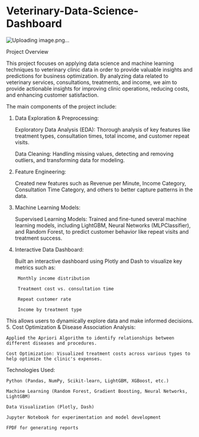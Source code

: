# Veterinary-Data-Science-Dashboard
![Uploading image.png…]()


Project Overview

This project focuses on applying data science and machine learning techniques to veterinary clinic data in order to provide valuable insights and predictions for business optimization. By analyzing data related to veterinary services, consultations, treatments, and income, we aim to provide actionable insights for improving clinic operations, reducing costs, and enhancing customer satisfaction.

The main components of the project include:
1. Data Exploration & Preprocessing:

    Exploratory Data Analysis (EDA): Thorough analysis of key features like treatment types, consultation times, total income, and customer repeat visits.

    Data Cleaning: Handling missing values, detecting and removing outliers, and transforming data for modeling.

2. Feature Engineering:

    Created new features such as Revenue per Minute, Income Category, Consultation Time Category, and others to better capture patterns in the data.

3. Machine Learning Models:

    Supervised Learning Models: Trained and fine-tuned several machine learning models, including LightGBM, Neural Networks (MLPClassifier), and Random Forest, to predict customer behavior like repeat visits and treatment success.

4. Interactive Data Dashboard:

    Built an interactive dashboard using Plotly and Dash to visualize key metrics such as:

        Monthly income distribution

        Treatment cost vs. consultation time

        Repeat customer rate

        Income by treatment type

This allows users to dynamically explore data and make informed decisions.
5. Cost Optimization & Disease Association Analysis:

    Applied the Apriori Algorithm to identify relationships between different diseases and procedures.

    Cost Optimization: Visualized treatment costs across various types to help optimize the clinic's expenses.

Technologies Used:

    Python (Pandas, NumPy, Scikit-learn, LightGBM, XGBoost, etc.)

    Machine Learning (Random Forest, Gradient Boosting, Neural Networks, LightGBM)

    Data Visualization (Plotly, Dash)

    Jupyter Notebook for experimentation and model development

    FPDF for generating reports

   
